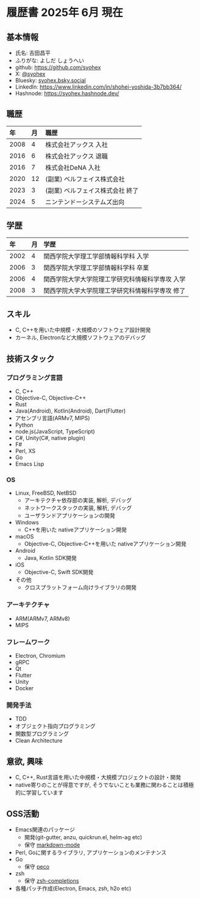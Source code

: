 # 履歴書 2025年 6月 現在

## 基本情報
- 氏名: 吉田昌平
- ふりがな: よしだ しょうへい
- github: https://github.com/syohex
- X: [@syohex](https://x.com/syohex)
- Bluesky: [syohex.bsky.social](https://bsky.app/profile/syohex.bsky.social)
- LinkedIn: https://www.linkedin.com/in/shohei-yoshida-3b7bb364/
- Hashnode: https://syohex.hashnode.dev/

## 職歴

| 年   | 月 | 職歴                                            |
|:-----|:---|:-----------------------------------------------|
| 2008 | 4  | 株式会社アックス 入社                             |
| 2016 | 6  | 株式会社アックス 退職                             |
| 2016 | 7  | 株式会社DeNA 入社                              |
| 2020 | 12 | (副業) ベルフェイス株式会社                    |
| 2023 | 3  | (副業) ベルフェイス株式会社 終了                   |
| 2024 | 5  | ニンテンドーシステムズ出向                         |


## 学歴

| 年   | 月 | 学歴                                      |
|:-----|:---|:-----------------------------------------|
| 2002 | 4  | 関西学院大学理工学部情報科学科 入学           |
| 2006 | 3  | 関西学院大学理工学部情報科学科 卒業           |
| 2006 | 4  | 関西学院大学大学院理工学研究科情報科学専攻 入学 |
| 2008 | 3  | 関西学院大学大学院理工学研究科情報科学専攻 修了 |

## スキル

- C, C++を用いた中規模・大規模のソフトウェア設計開発
- カーネル, Electronなど大規模ソフトウェアのデバッグ

## 技術スタック

### プログラミング言語

- C, C++
- Objective-C, Objective-C++
- Rust
- Java(Android), Kotlin(Android), Dart(Flutter)
- アセンブリ言語(ARMv7, MIPS)
- Python
- node.js(JavaScript, TypeScript)
- C#, Unity(C#, native plugin)
- F#
- Perl, XS
- Go
- Emacs Lisp

### OS

- Linux, FreeBSD, NetBSD
  - アーキテクチャ依存部の実装, 解析, デバッグ
  - ネットワークスタックの実装, 解析, デバッグ
  - ユーザランドアプリケーションの開発
- Windows
  - C++を用いた nativeアプリケーション開発
- macOS
  - Objective-C, Objective-C++を用いた nativeアプリケーション開発
- Android
  - Java, Kotlin SDK開発
- iOS
  - Objective-C, Swift SDK開発
- その他
  - クロスプラットフォーム向けライブラリの開発

### アーキテクチャ

- ARM(ARMv7, ARMv8)
- MIPS

### フレームワーク

- Electron, Chromium
- gRPC
- Qt
- Flutter
- Unity
- Docker

### 開発手法

- TDD
- オブジェクト指向プログラミング
- 関数型プログラミング
- Clean Architecture

## 意欲, 興味

- C, C++, Rust言語を用いた中規模・大規模プロジェクトの設計・開発
- native寄りのことが得意ですが, そうでないことも業務に関わることは積極的に学習しています

## OSS活動

- Emacs関連のパッケージ
  - 開発(git-gutter, anzu, quickrun.el, helm-ag etc)
  - 保守 [markdown-mode](https://github.com/jrblevin/markdown-mode/)
- Perl, Goに関するライブラリ, アプリケーションのメンテナンス
- Go
  - 保守 [peco](https://github.com/peco/peco)
- zsh
  - 保守 [zsh-completions](https://github.com/zsh-users/zsh-completions/)
- 各種パッチ作成(Electron, Emacs, zsh, h2o etc)
